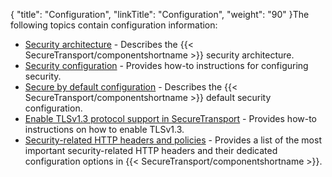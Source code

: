{
    "title": "Configuration",
    "linkTitle": "Configuration",
    "weight": "90"
}The following topics contain configuration information:

-   <a href="c_secgd_config_secarch" class="MCXref xref">Security architecture</a> - Describes the {{< SecureTransport/componentshortname >}} security architecture.
-   <a href="c_secgd_config_secconfig" class="MCXref xref">Security configuration</a> - Provides how-to instructions for configuring security.
-   <a href="c_secgd_config_secbydefault" class="MCXref xref">Secure by default configuration</a> - Describes the {{< SecureTransport/componentshortname >}} default security configuration.
-   <a href="enable-tls13" class="MCXref xref">Enable TLSv1.3 protocol support in SecureTransport</a> - Provides how-to instructions on how to enable TLSv1.3.
-   <a href="security_policies" class="MCXref xref">Security-related HTTP headers and policies</a> - Provides a list of the most important security-related HTTP headers and their dedicated configuration options in {{< SecureTransport/componentshortname >}}.
